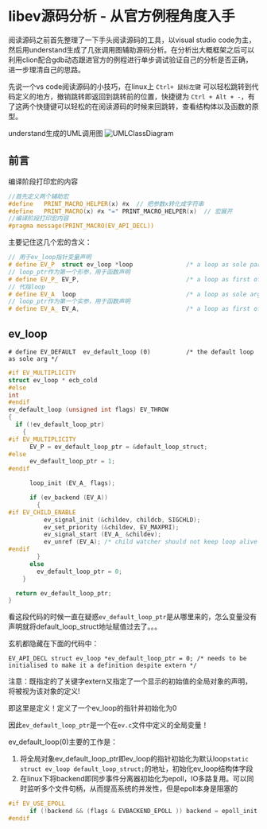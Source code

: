 # libev源码分析 - 从官方例程角度入手

阅读源码之前首先整理了一下手头阅读源码的工具，以visual studio code为主，然后用understand生成了几张调用图辅助源码分析。在分析出大概框架之后可以利用clion配合gdb动态跟进官方的例程进行单步调试验证自己的分析是否正确，进一步理清自己的思路。

先说一个vs code阅读源码的小技巧，在linux上 `Ctrl+ 鼠标左键` 可以轻松跳转到代码定义的地方，撤销跳转即返回到跳转前的位置，快捷键为 `Ctrl + Alt + -`，有了这两个快捷键可以轻松的在阅读源码的时候来回跳转，查看结构体以及函数的原型。

understand生成的UML调用图
![UMLClassDiagram](http://oowjr8zsi.bkt.clouddn.com/UMLClassDiagram.png)

## 前言  
编译阶段打印宏的内容
```c++
//首先定义两个辅助宏
#define   PRINT_MACRO_HELPER(x) #x  // 把参数x转化成字符串
#define   PRINT_MACRO(x) #x "=" PRINT_MACRO_HELPER(x)  // 宏展开
//编译阶段打印宏内容
#pragma message(PRINT_MACRO(EV_API_DECL))
```

主要记住这几个宏的含义：
```c++
// 用于ev_loop指针变量声明
# define EV_P  struct ev_loop *loop               /* a loop as sole parameter in a declaration */
// loop_ptr作为第一个形参，用于函数声明
# define EV_P_ EV_P,                              /* a loop as first of multiple parameters */
// 代指loop
# define EV_A  loop                               /* a loop as sole argument to a function call */
// loop_ptr作为第一个实参，用于函数声明
# define EV_A_ EV_A,                              /* a loop as first of multiple arguments */
```

## ev_loop
`# define EV_DEFAULT  ev_default_loop (0)          /* the default loop as sole arg */`

```c++
#if EV_MULTIPLICITY
struct ev_loop * ecb_cold
#else
int
#endif
ev_default_loop (unsigned int flags) EV_THROW
{
  if (!ev_default_loop_ptr)
    {
#if EV_MULTIPLICITY
      EV_P = ev_default_loop_ptr = &default_loop_struct;
#else
      ev_default_loop_ptr = 1;
#endif

      loop_init (EV_A_ flags);

      if (ev_backend (EV_A))
        {
#if EV_CHILD_ENABLE
          ev_signal_init (&childev, childcb, SIGCHLD);
          ev_set_priority (&childev, EV_MAXPRI);
          ev_signal_start (EV_A_ &childev);
          ev_unref (EV_A); /* child watcher should not keep loop alive */
#endif
        }
      else
        ev_default_loop_ptr = 0;
    }

  return ev_default_loop_ptr;
}
```
看这段代码的时候一直在疑惑`ev_default_loop_ptr`是从哪里来的，怎么变量没有声明就将default_loop_struct地址赋值过去了。。。

玄机都隐藏在下面的代码中：

`EV_API_DECL struct ev_loop *ev_default_loop_ptr = 0; /* needs to be initialised to make it a definition despite extern */`

注意：既指定的了关键字extern又指定了一个显示的初始值的全局对象的声明，将被视为该对象的定义!

即这里是定义！定义了一个ev_loop的指针并初始化为0

因此`ev_default_loop_ptr`是一个在`ev.c`文件中定义的全局变量！

ev_default_loop(0)主要的工作是：

1. 将全局对象ev_default_loop_ptr即ev_loop的指针初始化为默认loop`static struct ev_loop default_loop_struct;`的地址，初始化ev_loop结构体字段
2. 在linux下将backend即同步事件分离器初始化为epoll，IO多路复用。可以同时监听多个文件句柄，从而提高系统的并发性，但是epoll本身是阻塞的
```c++
#if EV_USE_EPOLL
      if (!backend && (flags & EVBACKEND_EPOLL )) backend = epoll_init  (EV_A_ flags);
#endif
```
